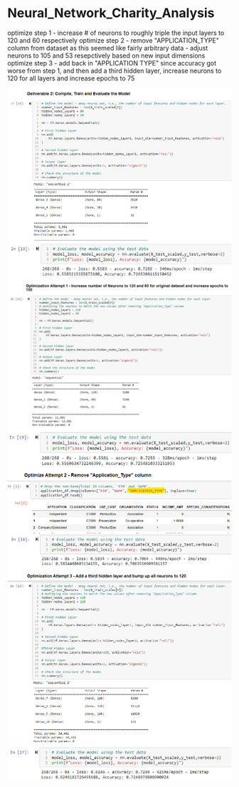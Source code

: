 # Neural_Network_Charity_Analysis



optimize step 1 - increase # of neurons to roughly triple the input layers to 120 and 60 respectively
optimize step 2 - remove "APPLICATION_TYPE" column from dataset as this seemed like fairly arbitrary data - adjust neurons to 105 and 53 resepctively based on new input dimensions
optimize step 3 - add back in "APPLICATION TYPE" since accuracy got worse from step 1, and then add a third hidden layer, increase neurons to 120 for all layers and increase epochs to 75

![Original Inputs](/results/original_model_inputs.png)
![Original Results](/results/original_model_results.png)
![Optimize 1 Inputs](/results/optimize_attempt1_increase_neurons_epochs.png)
![Optimize 1 Results](/results/optimize_attempt1_results.png)
![Optimize 2 Inputs](/results/optimize_attempt2_remove_application_type_column.png)
![Optimize 2 Results](/results/optimize_attempt2_results.png)
![Optimize 3 Inputs](/results/optimize_attempt3_add_hiddenlayer_increase_neurons.png)
![Optimize 3 Results](/results/optimize_attempt3_results.png)